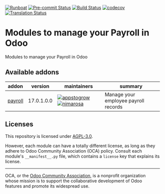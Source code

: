 
[![Runboat](https://img.shields.io/badge/runboat-Try%20me-875A7B.png)](https://runboat.odoo-community.org/builds?repo=OCA/payroll&target_branch=17.0)
[![Pre-commit Status](https://github.com/OCA/payroll/actions/workflows/pre-commit.yml/badge.svg?branch=17.0)](https://github.com/OCA/payroll/actions/workflows/pre-commit.yml?query=branch%3A17.0)
[![Build Status](https://github.com/OCA/payroll/actions/workflows/test.yml/badge.svg?branch=17.0)](https://github.com/OCA/payroll/actions/workflows/test.yml?query=branch%3A17.0)
[![codecov](https://codecov.io/gh/OCA/payroll/branch/17.0/graph/badge.svg)](https://codecov.io/gh/OCA/payroll)
[![Translation Status](https://translation.odoo-community.org/widgets/payroll-17-0/-/svg-badge.svg)](https://translation.odoo-community.org/engage/payroll-17-0/?utm_source=widget)

<!-- /!\ do not modify above this line -->

# Modules to manage your Payroll in Odoo

Modules to manage your Payroll in Odoo

<!-- /!\ do not modify below this line -->

<!-- prettier-ignore-start -->

[//]: # (addons)

Available addons
----------------
addon | version | maintainers | summary
--- | --- | --- | ---
[payroll](payroll/) | 17.0.1.0.0 | [![appstogrow](https://github.com/appstogrow.png?size=30px)](https://github.com/appstogrow) [![nimarosa](https://github.com/nimarosa.png?size=30px)](https://github.com/nimarosa) | Manage your employee payroll records

[//]: # (end addons)

<!-- prettier-ignore-end -->

## Licenses

This repository is licensed under [AGPL-3.0](LICENSE).

However, each module can have a totally different license, as long as they adhere to Odoo Community Association (OCA)
policy. Consult each module's `__manifest__.py` file, which contains a `license` key
that explains its license.

----
OCA, or the [Odoo Community Association](http://odoo-community.org/), is a nonprofit
organization whose mission is to support the collaborative development of Odoo features
and promote its widespread use.
